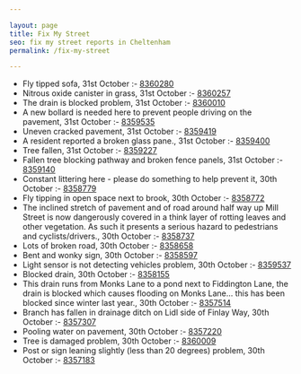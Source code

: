 ```yaml
---

layout: page
title: Fix My Street
seo: fix my street reports in Cheltenham
permalink: /fix-my-street

---
```


<!-- fix_marker starts -->

- Fly tipped sofa, 31st October :- [8360280](https://www.fixmystreet.com/report/8360280)
- Nitrous oxide canister in grass, 31st October :- [8360257](https://www.fixmystreet.com/report/8360257)
- The drain is blocked problem, 31st October :- [8360010](https://www.fixmystreet.com/report/8360010)
- A new bollard is needed here to prevent people driving on the pavement, 31st October :- [8359535](https://www.fixmystreet.com/report/8359535)
- Uneven cracked pavement, 31st October :- [8359419](https://www.fixmystreet.com/report/8359419)
- A resident reported a broken glass pane., 31st October :- [8359400](https://www.fixmystreet.com/report/8359400)
- Tree fallen, 31st October :- [8359227](https://www.fixmystreet.com/report/8359227)
- Fallen tree blocking pathway and broken fence panels, 31st October :- [8359140](https://www.fixmystreet.com/report/8359140)
- Constant littering here - please do something to help prevent it, 30th October :- [8358779](https://www.fixmystreet.com/report/8358779)
- Fly tipping in open space next to brook, 30th October :- [8358772](https://www.fixmystreet.com/report/8358772)
- The inclined stretch of pavement and of road around half way up Mill Street is now dangerously covered in a think layer of rotting leaves and other vegetation. As such it presents a serious hazard to pedestrians and cyclists/drivers., 30th October :- [8358737](https://www.fixmystreet.com/report/8358737)
- Lots of broken road, 30th October :- [8358658](https://www.fixmystreet.com/report/8358658)
- Bent and wonky sign, 30th October :- [8358597](https://www.fixmystreet.com/report/8358597)
- Light sensor is not detecting vehicles problem, 30th October :- [8359537](https://www.fixmystreet.com/report/8359537)
- Blocked drain, 30th October :- [8358155](https://www.fixmystreet.com/report/8358155)
- This drain runs from Monks Lane to a pond next to Fiddington Lane, the drain is blocked which causes flooding on Monks Lane... this has been blocked since winter last year., 30th October :- [8357514](https://www.fixmystreet.com/report/8357514)
- Branch has fallen in drainage ditch on Lidl side of Finlay Way, 30th October :- [8357307](https://www.fixmystreet.com/report/8357307)
- Pooling water on pavement, 30th October :- [8357220](https://www.fixmystreet.com/report/8357220)
- Tree is damaged problem, 30th October :- [8360009](https://www.fixmystreet.com/report/8360009)
- Post or sign leaning slightly (less than 20 degrees) problem, 30th October :- [8357183](https://www.fixmystreet.com/report/8357183)

<!-- fix_marker ends -->